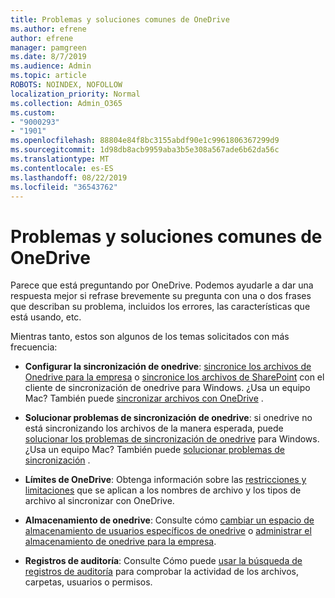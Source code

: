 ```yaml
---
title: Problemas y soluciones comunes de OneDrive
ms.author: efrene
author: efrene
manager: pamgreen
ms.date: 8/7/2019
ms.audience: Admin
ms.topic: article
ROBOTS: NOINDEX, NOFOLLOW
localization_priority: Normal
ms.collection: Admin_O365
ms.custom:
- "9000293"
- "1901"
ms.openlocfilehash: 88804e84f8bc3155abdf90e1c9961806367299d9
ms.sourcegitcommit: 1d98db8acb9959aba3b5e308a567ade6b62da56c
ms.translationtype: MT
ms.contentlocale: es-ES
ms.lasthandoff: 08/22/2019
ms.locfileid: "36543762"
---
```

# <a name="onedrive-common-issues-and-resolutions"></a>Problemas y soluciones comunes de OneDrive

Parece que está preguntando por OneDrive. Podemos ayudarle a dar una respuesta mejor si refrase brevemente su pregunta con una o dos frases que describan su problema, incluidos los errores, las características que está usando, etc.  

Mientras tanto, estos son algunos de los temas solicitados con más frecuencia:

- **Configurar la sincronización de onedrive**: [sincronice los archivos de Onedrive para la empresa](https://go.microsoft.com/fwlink/?linkid=533375) o [sincronice los archivos de SharePoint](https://go.microsoft.com/fwlink/?linkid=871666) con el cliente de sincronización de onedrive para Windows.  ¿Usa un equipo Mac? También puede [sincronizar archivos con OneDrive](https://support.office.com/article/Sync-files-with-the-OneDrive-sync-client-on-Mac-OS-X-d11b9f29-00bb-4172-be39-997da46f913f) .

- **Solucionar problemas de sincronización de onedrive**: si onedrive no está sincronizando los archivos de la manera esperada, puede [solucionar los problemas de sincronización de onedrive](https://go.microsoft.com/fwlink/?linkid=866431) para Windows. ¿Usa un equipo Mac? También puede [solucionar problemas de sincronización](https://support.office.com/article/fix-onedrive-sync-problems-on-a-mac-af3012d7-13ec-4ac9-bbb1-ebcd2a0cd756?ui=en-US&rs=en-US&ad=US) .
- **Límites de OneDrive**: Obtenga información sobre las [restricciones y limitaciones](https://support.office.com/article/Invalid-file-names-and-file-types-in-OneDrive-OneDrive-for-Business-and-SharePoint-64883a5d-228e-48f5-b3d2-eb39e07630fa) que se aplican a los nombres de archivo y los tipos de archivo al sincronizar con OneDrive.
- **Almacenamiento de onedrive**: Consulte cómo [cambiar un espacio de almacenamiento de usuarios específicos de onedrive](https://docs.microsoft.com/onedrive/change-user-storage) o [administrar el almacenamiento de onedrive para la empresa](https://support.office.com/article/Manage-your-OneDrive-for-Business-storage-31519161-059C-4764-B6F8-F5CD29F7FE68).
- **Registros de auditoría**: Consulte Cómo puede [usar la búsqueda de registros de auditoría](https://docs.microsoft.com/office365/securitycompliance/search-the-audit-log-in-security-and-compliance#search-the-audit-log) para comprobar la actividad de los archivos, carpetas, usuarios o permisos. 

